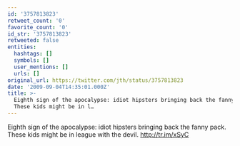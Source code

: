 ```yaml
---
id: '3757813823'
retweet_count: '0'
favorite_count: '0'
id_str: '3757813823'
retweeted: false
entities:
  hashtags: []
  symbols: []
  user_mentions: []
  urls: []
original_url: https://twitter.com/jth/status/3757813823
date: '2009-09-04T14:35:01.000Z'
title: >-
  Eighth sign of the apocalypse: idiot hipsters bringing back the fanny pack.
  These kids might be in l…
---
```


Eighth sign of the apocalypse: idiot hipsters bringing back the fanny pack. These kids might be in league with the devil.  http://tr.im/xSyC